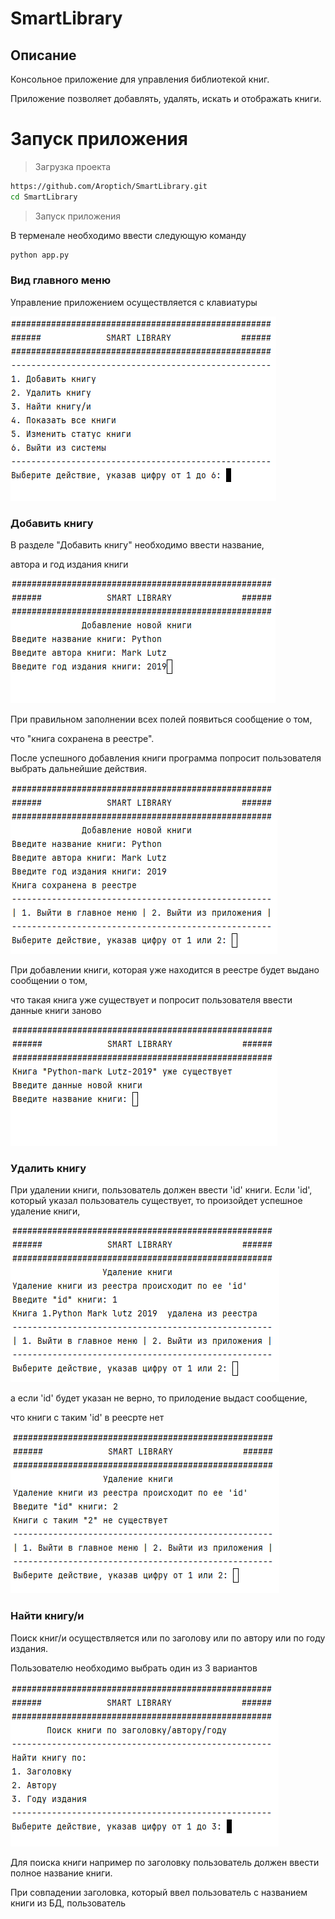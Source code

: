 # SmartLibrary

## Описание
Консольное приложение для управления библиотекой книг.

Приложение позволяет добавлять, удалять, искать и отображать книги.

# Запуск приложения

> Загрузка проекта
```bash
https://github.com/Aroptich/SmartLibrary.git
cd SmartLibrary
```

> Запуск приложения

В терменале необходимо ввести следующую команду
```bash
python app.py
```

### **Вид главного меню**

Управление приложением осуществляется с клавиатуры

![main menu](components/screenshots/main_menu.png)

### **Добавить книгу**

В разделе "Добавить книгу" необходимо ввести название, 

автора и год издания книги

![add_book](components/screenshots/add_book.png)

При правильном заполнении всех полей появиться сообщение о том, 

что "книга сохранена в реестре".

После успешного добавления книги программа попросит пользователя выбрать дальнейшие действия.

![success_add_book](components/screenshots/success_add_book.png)

При добавлении книги, которая уже находится в реестре будет выдано сообщении о том, 

что такая книга уже существует и попросит пользователя ввести данные книги заново

![bad_add_book](components/screenshots/bad_add_book.png)

### **Удалить книгу**

При удалении книги, пользователь должен ввести 'id' книги.
Если 'id', который указал пользователь существует, то произойдет успешное удаление книги,

![success_del_book](components/screenshots/success_del_book.png)


а если 'id' будет указан не верно, то прилодение выдаст сообщение, 

что книги с таким 'id' в реесрте нет

![bad_del_book](components/screenshots/bad_del_book.png)


### **Найти книгу/и**

Поиск книг/и осуществляется или по заголову или по автору или по году издания.

Пользователю необходимо выбрать один из 3 вариантов

![menu_search_books](components/screenshots/menu_search_books.png)

Для поиска книги например по заголовку пользователь должен ввести полное название книги. 

При совпадении заголовка, который ввел пользователь с названием книги из БД, пользователь



